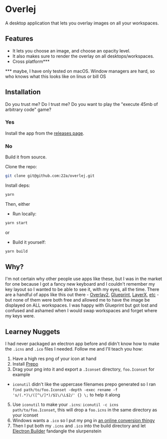 # Overlej

A desktop application that lets you overlay images on all your workspaces.

## Features
* It lets you choose an image, and choose an opacity level.
* It also makes sure to render the overlay on all desktops/workspaces.
* Cross platform***

*** maybe, I have only tested on macOS. Window managers are hard, so who knows what this looks like on linus or bill OS

## Installation
Do you trust me? Do I trust me? Do you want to play the "execute 45mb of arbitrary code" game?

### Yes
Install the app from the [releases page](https://github.com/22a/overlej/releases).

### No
Build it from source.

Clone the repo:
```bash
git clone git@github.com:22a/overlej.git
```

Install deps:
```bash
yarn
```

Then, either

* Run locally:
```bash
yarn start
```

or

* Build it yourself:
```bash
yarn build
```

## Why?
I'm not certain why other people use apps like these, but I was in the market for one because I got a fancy new keyboard and I couldn't remember my key layout so I wanted to be able to see it, with my eyes, all the time. There are a handful of apps like this out there - [Overlay2](http://www.colinthomas.com/overlay/), [Glueprint](http://glueprintapp.com/), [LayerX](https://github.com/yuhua-chen/LayerX), [etc](https://alternativeto.net/software/overlay2/) - but none of them were both free and allowed me to have the image be displayed on ALL workspaces. I was happy with Glueprint but got lost and confused and ashamed when I would swap workspaces and forget where my keys were.


## Learney Nuggets
I had never packaged an electron app before and didn't know how to make the `.icns` and `.ico` files I needed. Follow me and I'll teach you how:

1. Have a high res png of your icon at hand
2. Install [Prepo](https://itunes.apple.com/us/app/prepo/id476533227?mt=12)
3. Drag your png into it and export a `.Iconset` directory, `foo.Iconset` for example
* `iconutil` didn't like the uppercase filenames prepo generated so I ran `find path/to/foo.Iconset -depth -exec rename -f 's/(.*)\/([^\/]*)/$1\/\L$2/' {} \;` to help it along
5. Use `iconutil` to make your `.icns`: `iconutil -c icns path/to/foo.Iconset`, this will drop a `foo.icns` in the same directory as your iconset
6. Windows wants a `.ico` so I put my png in [an online conversion thingy](https://iconverticons.com/online/)
7. Then I put both my `.icns` and `.ico` into the build directory and let [Electron Builder](https://github.com/electron-userland/electron-builder) fandangle the slurpenstein
